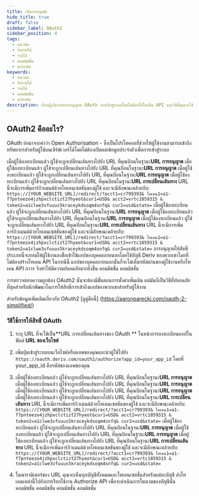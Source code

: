 ```yaml
---
title: เปิดการอนุมัติ
hide_title: true
draft: false
sidebar_label: OAuth2
sidebar_position: 4
tags:
  - แนวคิด
  - รับรายได้
  - รายได้
  - คอมมิชชั่น
  - มาร์กอัพ
keywords:
  - แนวคิด
  - รับรายได้
  - รายได้
  - คอมมิชชั่น
  - มาร์กอัพ
description: เรียนรู้เกี่ยวกับการอนุญาต OAuth การเข้าสู่ระบบโดยไม่ต้องใช้โทเค็น API และวิธีที่คุณจะใช้เพื่อปรับปรุงประสบการณ์ผู้ใช้ของแอพซื้อขายของคุณ
---
```


## OAuth2 คืออะไร?

OAuth ย่อมาจากคำว่า Open Authorisation - ซึ่งเป็นโปรโตคอลที่ช่วยให้ผู้ใช้งานสามารถเข้าถึงทรัพยากรสำหรับผู้ใช้บนเซิร์ฟเวอร์ได้โดยไม่ต้องเปิดเผยข้อมูลประจำตัวเพื่อการเข้าสู่ระบบ

เมื่อผู้ใช้ลงทะเบียนแล้ว ผู้ใช้จะถูกเปลี่ยนเส้นทางไปยัง URL ที่คุณป้อนในฐานะ**URL การอนุญาต** เมื่อผู้ใช้ลงทะเบียนแล้ว ผู้ใช้จะถูกเปลี่ยนเส้นทางไปยัง URL ที่คุณป้อนในฐานะ**URL การอนุญาต** เมื่อผู้ใช้ลงทะเบียนแล้ว ผู้ใช้จะถูกเปลี่ยนเส้นทางไปยัง URL ที่คุณป้อนในฐานะ**URL การอนุญาต** เมื่อผู้ใช้ลงทะเบียนแล้ว ผู้ใช้จะถูกเปลี่ยนเส้นทางไปยัง URL ที่คุณป้อนในฐานะ**URL การเปลี่ยนเส้นทาง** URL นี้จะมีการเพิ่มอาร์กิวเมนต์ด้วยโทเคนเซสชันของผู้ใช้ และจะมีลักษณะคล้ายกับ: `https://[YOUR_WEBSITE_URL]/redirect/?acct1=cr799393& โทเคน1=a1-f7pnteezo4jzhpxclctizt27hyeot&cur1=USD& acct2=vrtc1859315 & token2=a1clwe3vfuuus5kraceykdsoqm4snfq& cur2=usd&state=` เมื่อผู้ใช้ลงทะเบียนแล้ว ผู้ใช้จะถูกเปลี่ยนเส้นทางไปยัง URL ที่คุณป้อนในฐานะ**URL การอนุญาต** เมื่อผู้ใช้ลงทะเบียนแล้ว ผู้ใช้จะถูกเปลี่ยนเส้นทางไปยัง URL ที่คุณป้อนในฐานะ**URL การอนุญาต** เมื่อผู้ใช้ลงทะเบียนแล้ว ผู้ใช้จะถูกเปลี่ยนเส้นทางไปยัง URL ที่คุณป้อนในฐานะ**URL การเปลี่ยนเส้นทาง** URL นี้จะมีการเพิ่มอาร์กิวเมนต์ด้วยโทเคนเซสชันของผู้ใช้ และจะมีลักษณะคล้ายกับ: `https://[YOUR_WEBSITE_URL]/redirect/?acct1=cr799393& โทเคน1=a1-f7pnteezo4jzhpxclctizt27hyeot&cur1=USD& acct2=vrtc1859315 & token2=a1clwe3vfuuus5kraceykdsoqm4snfq& cur2=usd&state=` การอนุญาตให้สิทธิ์ประเภทนี้จะยอมให้ผู้ใช้งานลงชื่อเข้าใช้แอปของบุคคลภายนอกโดยใช้บัญชี Deriv ของพวกเขาโดยที่ไม่ต้องสร้างโทเคน API ในกรณีนี้ แอปของบุคคลภายนอกนั้นก็จะไม่เห็นรหัสผ่านของผู้ใช้งานหรือโทเคน API ถาวร จึงทำให้มีความปลอดภัยมากยิ่งขึ้น คอมมิชชั่น คอมมิชชั่น

การตรวจสอบความถูกต้อง OAuth2 นั้นจะต้องมีขั้นตอนการตั้งค่าเพิ่มเติม แต่มันก็เป็นวิธีที่ปลอดภัยที่สุดสำหรับนักพัฒนาในการให้สิทธิ์การเข้าถึงแอปของพวกเขาสำหรับผู้ใช้งาน

สำหรับข้อมูลเพิ่มเติมเกี่ยวกับ OAuth2 [ดูคู่มือนี้] (https://aaronparecki.com/oauth-2-simplified/)

### วิธีใช้การให้สิทธิ์ OAuth

1. ระบุ URL ที่จะใช้เป็น\*\*URL การเปลี่ยนเส้นทางของ OAuth \*\* ในหน้าการลงทะเบียนแอปในฟิลด์ **URL ของเว็บไซต์**

2. เพิ่มปุ่มเข้าสู่ระบบบนเว็บไซต์หรือแอพของคุณและนำผู้ใช้ไปยัง `https://oauth.deriv.com/oauth2/authorize?app_id=your_app_id` โดยที่ your_app_id คือรหัสของแอพของคุณ

3. เมื่อผู้ใช้ลงทะเบียนแล้ว ผู้ใช้จะถูกเปลี่ยนเส้นทางไปยัง URL ที่คุณป้อนในฐานะ**URL การอนุญาต** เมื่อผู้ใช้ลงทะเบียนแล้ว ผู้ใช้จะถูกเปลี่ยนเส้นทางไปยัง URL ที่คุณป้อนในฐานะ**URL การอนุญาต** เมื่อผู้ใช้ลงทะเบียนแล้ว ผู้ใช้จะถูกเปลี่ยนเส้นทางไปยัง URL ที่คุณป้อนในฐานะ**URL การอนุญาต** เมื่อผู้ใช้ลงทะเบียนแล้ว ผู้ใช้จะถูกเปลี่ยนเส้นทางไปยัง URL ที่คุณป้อนในฐานะ**URL การเปลี่ยนเส้นทาง** URL นี้จะมีการเพิ่มอาร์กิวเมนต์ด้วยโทเคนเซสชันของผู้ใช้ และจะมีลักษณะคล้ายกับ: `https://[YOUR_WEBSITE_URL]/redirect/?acct1=cr799393& โทเคน1=a1-f7pnteezo4jzhpxclctizt27hyeot&cur1=USD& acct2=vrtc1859315 & token2=a1clwe3vfuuus5kraceykdsoqm4snfq& cur2=usd&state=` เมื่อผู้ใช้ลงทะเบียนแล้ว ผู้ใช้จะถูกเปลี่ยนเส้นทางไปยัง URL ที่คุณป้อนในฐานะ**URL การอนุญาต** เมื่อผู้ใช้ลงทะเบียนแล้ว ผู้ใช้จะถูกเปลี่ยนเส้นทางไปยัง URL ที่คุณป้อนในฐานะ**URL การอนุญาต** เมื่อผู้ใช้ลงทะเบียนแล้ว ผู้ใช้จะถูกเปลี่ยนเส้นทางไปยัง URL ที่คุณป้อนในฐานะ**URL การเปลี่ยนเส้นทาง** URL นี้จะมีการเพิ่มอาร์กิวเมนต์ด้วยโทเคนเซสชันของผู้ใช้ และจะมีลักษณะคล้ายกับ: `https://[YOUR_WEBSITE_URL]/redirect/?acct1=cr799393& โทเคน1=a1-f7pnteezo4jzhpxclctizt27hyeot&cur1=USD& acct2=vrtc1859315 & token2=a1clwe3vfuuus5kraceykdsoqm4snfq& cur2=usd&state=`

4. ในพารามิเตอร์ของ URL คุณจะเห็นทุกบัญชีทั้งหมดและโทเคนเซสชั่นสำหรับแต่ละบัญชี ส่งโทเคนเหล่านี้ไปยังการเรียกใช้งาน Authorize API เพื่อจะดำเนินการในนามของบัญชีนั้น คอมมิชชั่น คอมมิชชั่น คอมมิชชั่น คอมมิชชั่น
